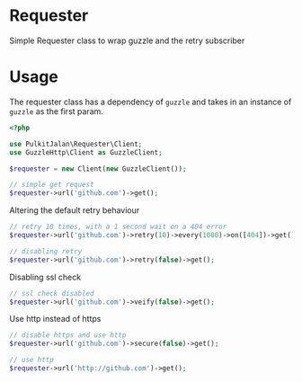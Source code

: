 Requester
=========

Simple Requester class to wrap guzzle and the retry subscriber

# Usage

The requester class has a dependency of `guzzle` and takes in an instance of `guzzle` as the first param.

```php
<?php

use PulkitJalan\Requester\Client;
use GuzzleHttp\Client as GuzzleClient;

$requester = new Client(new GuzzleClient());

// simple get request
$requester->url('github.com')->get();
```

Altering the default retry behaviour
```php
// retry 10 times, with a 1 second wait on a 404 error
$requester->url('github.com')->retry(10)->every(1000)->on([404])->get();

// disabling retry
$requester->url('github.com')->retry(false)->get();
```

Disabling ssl check
```php
// ssl check disabled
$requester->url('github.com')->veify(false)->get();
```

Use http instead of https
```php
// disable https and use http
$requester->url('github.com')->secure(false)->get();

// use http
$requester->url('http://github.com')->get();
```
